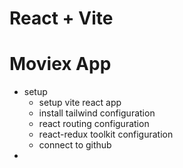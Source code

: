 # React + Vite

# Moviex App
- setup
    - setup vite react app
    - install tailwind configuration
    - react routing configuration
    - react-redux toolkit configuration
    - connect to github
-
